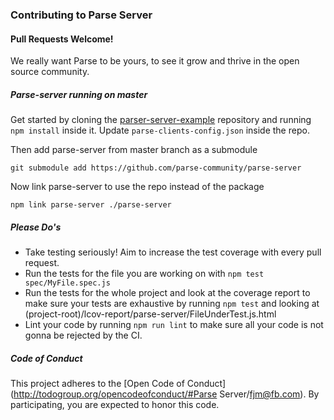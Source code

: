### Contributing to Parse Server

#### Pull Requests Welcome!

We really want Parse to be yours, to see it grow and thrive in the open source community.  

##### Parse-server running on master

Get started by cloning the [parser-server-example](https://github.com/parse-community/parse-server-example) repository and running `npm install` inside it. Update `parse-clients-config.json` inside the repo.

Then add parse-server from master branch as a submodule

```
git submodule add https://github.com/parse-community/parse-server

```

Now link parse-server to use the repo instead of the package

```
npm link parse-server ./parse-server
```

##### Please Do's

* Take testing seriously! Aim to increase the test coverage with every pull request.
* Run the tests for the file you are working on with `npm test spec/MyFile.spec.js`
* Run the tests for the whole project and look at the coverage report to make sure your tests are exhaustive by running `npm test` and looking at (project-root)/lcov-report/parse-server/FileUnderTest.js.html
* Lint your code by running `npm run lint` to make sure all your code is not gonna be rejected by the CI.

##### Code of Conduct

This project adheres to the [Open Code of Conduct](http://todogroup.org/opencodeofconduct/#Parse Server/fjm@fb.com). By participating, you are expected to honor this code.
